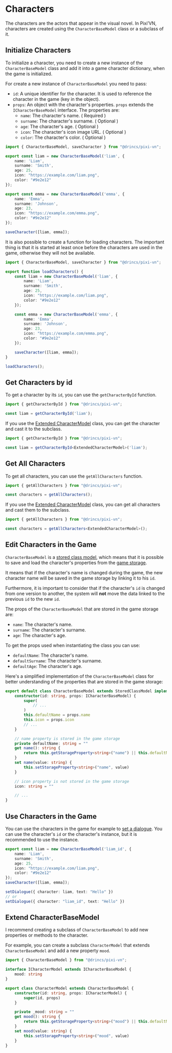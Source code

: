 # Characters

The characters are the actors that appear in the visual novel.
In Pixi’VN, characters are created using the `CharacterBaseModel` class or a subclass of it.

## Initialize Characters

To initialize a character, you need to create a new instance of the `CharacterBaseModel` class and add it into a game character dictionary, when the game is initialized.

For create a new instance of `CharacterBaseModel` you need to pass:

* `id`: A unique identifier for the character. It is used to reference the character in the game (key in the object).
* `props`: An object with the character's properties. `props` extends the `ICharacterBaseModel` interface. The properties are:
  * `name`: The character's name. ( Required )
  * `surname`: The character's surname. ( Optional )
  * `age`: The character's age. ( Optional )
  * `icon`: The character's icon image URL. ( Optional )
  * `color`: The character's color. ( Optional )

```typescript
import { CharacterBaseModel, saveCharacter } from "@drincs/pixi-vn";

export const liam = new CharacterBaseModel('liam', {
    name: 'Liam',
    surname: 'Smith',
    age: 25,
    icon: "https://example.com/liam.png",
    color: "#9e2e12"
});

export const emma = new CharacterBaseModel('emma', {
    name: 'Emma',
    surname: 'Johnson',
    age: 23,
    icon: "https://example.com/emma.png",
    color: "#9e2e12"
});

saveCharacter([liam, emma]);
```

It is also possible to create a function for loading characters. The important thing is that it is started at least once before the characters are used in the game, otherwise they will not be available.

```typescript
import { CharacterBaseModel, saveCharacter } from "@drincs/pixi-vn";

export function loadCharacters() {
    const liam = new CharacterBaseModel('liam', {
        name: 'Liam',
        surname: 'Smith',
        age: 25,
        icon: "https://example.com/liam.png",
        color: "#9e2e12"
    });

    const emma = new CharacterBaseModel('emma', {
        name: 'Emma',
        surname: 'Johnson',
        age: 23,
        icon: "https://example.com/emma.png",
        color: "#9e2e12"
    });

    saveCharacter([liam, emma]);
}

loadCharacters();
```

## Get Characters by id

To get a character by its `id`, you can use the `getCharacterById` function.

```typescript
import { getCharacterById } from "@drincs/pixi-vn";

const liam = getCharacterById('liam');
```

If you use the [Extended CharacterModel](#extend-characterbasemodel) class, you can get the character and cast it to the subclass.

```typescript
import { getCharacterById } from "@drincs/pixi-vn";

const liam = getCharacterById<ExtendedCharacterModel>('liam');
```

## Get All Characters

To get all characters, you can use the `getAllCharacters` function.

```typescript
import { getAllCharacters } from "@drincs/pixi-vn";

const characters = getAllCharacters();
```

If you use the [Extended CharacterModel](#extend-characterbasemodel) class, you can get all characters and cast them to the subclass.

```typescript
import { getAllCharacters } from "@drincs/pixi-vn";

const characters = getAllCharacters<ExtendedCharacterModel>();
```

## Edit Characters in the Game

`CharacterBaseModel` is a [stored class model](Stored-Classes), which means that it is possible to save and load the character's properties from the [game storage](Game-Storage).

It means that if the character's name is changed during the game, the new character name will be saved in the game storage by linking it to his `id`.

Furthermore, it is important to consider that if the character's `id` is changed from one version to another, the system will **not** move the data linked to the previous `id` to the new `id`.

The props of the `CharacterBaseModel` that are stored in the game storage are:

* `name`: The character's name.
* `surname`: The character's surname.
* `age`: The character's age.

To get the props used when instantiating the class you can use:

* `defaultName`: The character's name.
* `defaultSurname`: The character's surname.
* `defaultAge`: The character's age.

Here's a simplified implementation of the `CharacterBaseModel` class for better understanding of the properties that are stored in the game storage:

```typescript
export default class CharacterBaseModel extends StoredClassModel implements ICharacterBaseModel {
    constructor(id: string, props: ICharacterBaseModel) {
        super(
            // ...
        )
        this.defaultName = props.name
        this.icon = props.icon
        // ...
    }

    // name property is stored in the game storage
    private defaultName: string = ""
    get name(): string {
        return this.getStorageProperty<string>("name") || this.defaultName
    }
    set name(value: string) {
        this.setStorageProperty<string>("name", value)
    }

    // icon property is not stored in the game storage
    icon: string = ""

    // ...
}
```

## Use Characters in the Game

You can use the characters in the game for example to [set a dialogue](/Dialogues-and-Narration.md#set-a-current-dialogue). You can use the character's `id` or the character's instance, but it is recommended to use the instance.

```typescript
export const liam = new CharacterBaseModel('liam_id', {
    name: 'Liam',
    surname: 'Smith',
    age: 25,
    icon: "https://example.com/liam.png",
    color: "#9e2e12"
});
saveCharacter([liam, emma]);

setDialogue({ character: liam, text: "Hello" })
// or
setDialogue({ character: "liam_id", text: "Hello" })
```

## Extend CharacterBaseModel

I recommend creating a subclass of `CharacterBaseModel` to add new properties or methods to the character.

For example, you can create a subclass `CharacterModel` that extends `CharacterBaseModel` and add a new property `mood`.

```typescript
import { CharacterBaseModel } from "@drincs/pixi-vn";

interface ICharacterModel extends ICharacterBaseModel {
    mood: string
}

export class CharacterModel extends CharacterBaseModel {
    constructor(id: string, props: ICharacterModel) {
        super(id, props)
    }

    private _mood: string = ""
    get mood(): string {
        return this.getStorageProperty<string>("mood") || this.defaultName
    }
    set mood(value: string) {
        this.setStorageProperty<string>("mood", value)
    }
}
```
